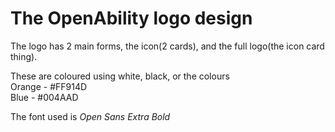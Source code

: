 # The OpenAbility logo design
The logo has 2 main forms, the icon(2 cards), and the full logo(the icon card thing).

These are coloured using white, black, or the colours  
Orange - #FF914D  
Blue - #004AAD  

The font used is *Open Sans Extra Bold*
